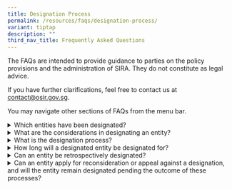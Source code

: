 ```yaml
---
title: Designation Process
permalink: /resources/faqs/designation-process/
variant: tiptap
description: ""
third_nav_title: Frequently Asked Questions
---
```

<p>The FAQs are intended to provide guidance to parties on the policy provisions
and the administration of SIRA. They do not constitute as legal advice.</p>
<p>If you have further clarifications, feel free to contact us at <a href="mailto:contact@osir.gov.sg" rel="noopener noreferrer nofollow" target="_blank">contact@osir.gov.sg</a>.</p>
<p>You may navigate other sections of FAQs from the menu bar.</p>
<p></p>
<div data-type="detailGroup" class="isomer-accordion isomer-accordion-white">
<details class="isomer-details">
<summary>Which entities have been designated?</summary>
<div data-type="detailsContent" class="isomer-details-content">
<p>All designation of entities will be notified in the &lt;Gazette link&gt;.
OSIR also maintains and publishes a list of designated entities <a href="/designation/designated-entities" rel="noopener noreferrer nofollow" target="_blank">here</a>.</p>
</div>
</details>
<details class="isomer-details">
<summary>What are the considerations in designating an entity?</summary>
<div data-type="detailsContent" class="isomer-details-content">
<p>Designation is not a process treated lightly and is only done when deemed
necessary in the interests of Singapore’s national security.&nbsp;</p>
<p></p>
<p>Various factors will be taken into consideration in deciding which entities
should be considered for designation. These include:</p>
<ul data-tight="true" class="tight">
<li>
<p>Whether the entity provides a critical function in relation to Singapore’s
national security interests; and</p>
</li>
<li>
<p>Whether the entity is adequately covered by sectoral legislation.</p>
<p></p>
</li>
</ul>
<p>Should a designated entity subsequently cease to meet these criteria,
cancellation of its designation may be possible.</p>
</div>
</details>
<details class="isomer-details">
<summary>What is the designation process?</summary>
<div data-type="detailsContent" class="isomer-details-content">
<p>Unless considered to be not practicable or desirable to do so, before
the Minister designates any entity, notice will be given to the entity
of the Minister’s intent to designate it and the entity will be given at
least 14 days after the date of the notice to make representations on the
proposed designation.</p>
<p></p>
<p>Once a designation is made, as far as practicable, the Minister will notify
the designated entity and any other parties who, in the Minister’s opinion,
ought to have notice of the designation. Any designation, or cancellation
of designation, will be notified in the Gazette.</p>
<p></p>
<p>Parties can seek reconsideration from the Minister within 14 days after
his decisions; after which, they may appeal to a Reviewing Tribunal within
30 days after the reconsideration outcome.
<br>
</p>
<p>Please refer here for a step-by-step process flow.</p>
</div>
</details>
<details class="isomer-details">
<summary>How long will a designated entity be designated for?</summary>
<div data-type="detailsContent" class="isomer-details-content">
<p>Once designated, an entity will remain designated until its designation
is cancelled.
<br>
</p>
<p>Any cancellation of designation will be notified in the Gazette. OSIR
also maintains and publishes an updated list of designated entities at
&lt;OSIR website – Designated Entities subpage&gt;.</p>
</div>
</details>
<details class="isomer-details">
<summary>Can an entity be retrospectively designated?</summary>
<div data-type="detailsContent" class="isomer-details-content">
<p>Entities cannot be retrospectively designated.&nbsp;</p>
<p></p>
<p>Relevant provisions on designation will only apply to a designated entity
from the point of designation and until such time that the designation
is cancelled.</p>
</div>
</details>
<details class="isomer-details">
<summary>Can an entity apply for reconsideration or appeal against a designation,
and will the entity remain designated pending the outcome of these processes?</summary>
<div data-type="detailsContent" class="isomer-details-content">
<p>Parties can seek reconsideration from the Minister within 14 days after
his decision on designation; after which, they may appeal to a Reviewing
Tribunal within 30 days after the reconsideration outcome.&nbsp;</p>
<p></p>
<p>The Minister’s decision to designate the entity remains in effect, and
must be complied with, until it is cancelled or substituted on reconsideration.
The Minister’s reconsideration decision remains in effect until and unless
it is reversed on appeal.</p>
</div>
</details>
</div>
<p></p>
<p></p>